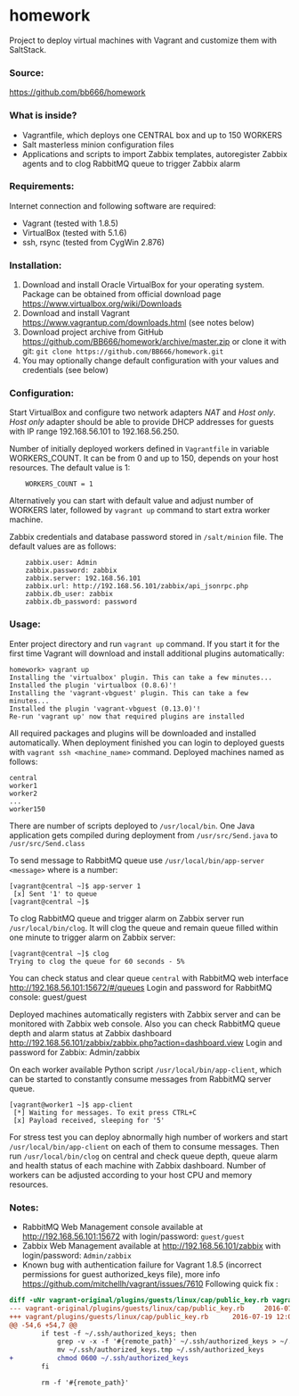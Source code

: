homework
========
Project to deploy virtual machines with Vagrant and customize them with SaltStack.

### Source: 
https://github.com/bb666/homework

### What is inside?
 - Vagrantfile, which deploys one CENTRAL box and up to 150 WORKERS
 - Salt masterless minion configuration files
 - Applications and scripts to import Zabbix templates, autoregister Zabbix agents and to clog RabbitMQ queue to trigger Zabbix alarm

### Requirements:
Internet connection and following software are required:
 - Vagrant (tested with 1.8.5)
 - VirtualBox (tested with 5.1.6)
 - ssh, rsync (tested from CygWin 2.876)

### Installation:
1. Download and install Oracle VirtualBox for your operating system. Package can be obtained from official download page https://www.virtualbox.org/wiki/Downloads
2. Download and install Vagrant https://www.vagrantup.com/downloads.html (see notes below)
3. Download project archive from GitHub https://github.com/BB666/homework/archive/master.zip or clone it with git: `git clone https://github.com/BB666/homework.git`
4. You may optionally change default configuration with your values and credentials (see below)

### Configuration:
Start VirtualBox and configure two network adapters _NAT_ and _Host only_. _Host only_ adapter should be able to provide DHCP addresses for guests with IP range 192.168.56.101 to 192.168.56.250.

Number of initially deployed workers defined in `Vagrantfile` in variable WORKERS_COUNT. It can be from 0 and up to 150, depends on your host resources. The default value is 1:
```
    WORKERS_COUNT = 1
```
Alternatively you can start with default value and adjust number of WORKERS later, followed by `vagrant up` command to start extra worker machine.

Zabbix credentials and database password stored in `/salt/minion` file. The default values are as follows:
```
    zabbix.user: Admin
    zabbix.password: zabbix
    zabbix.server: 192.168.56.101
    zabbix.url: http://192.168.56.101/zabbix/api_jsonrpc.php
    zabbix.db_user: zabbix
    zabbix.db_password: password
```
### Usage:
Enter project directory and run `vagrant up` command. If you start it for the first time Vagrant will download and install additional plugins automatically:
```
homework> vagrant up
Installing the 'virtualbox' plugin. This can take a few minutes...
Installed the plugin 'virtualbox (0.8.6)'!
Installing the 'vagrant-vbguest' plugin. This can take a few minutes...
Installed the plugin 'vagrant-vbguest (0.13.0)'!
Re-run 'vagrant up' now that required plugins are installed
```
All required packages and plugins will be downloaded and installed automatically.
When deployment finished you can login to deployed guests with `vagrant ssh <machine_name>` command. Deployed machines named as follows:
```
central
worker1
worker2
...
worker150
```
There are number of scripts deployed to `/usr/local/bin`. One Java application gets compiled during deployment from `/usr/src/Send.java` to `/usr/src/Send.class`

To send message to RabbitMQ queue use `/usr/local/bin/app-server <message>` where <message> is a number:
```
[vagrant@central ~]$ app-server 1
 [x] Sent '1' to queue
[vagrant@central ~]$
```
To clog RabbitMQ queue and trigger alarm on Zabbix server run `/usr/local/bin/clog`. It will clog the queue and remain queue filled within one minute to trigger alarm on Zabbix server:
```
[vagrant@central ~]$ clog
Trying to clog the queue for 60 seconds - 5%
```
You can check status and clear queue `central` with RabbitMQ web interface http://192.168.56.101:15672/#/queues
Login and password for RabbitMQ console: guest/guest

Deployed machines automatically registers with Zabbix server and can be monitored with Zabbix web console. Also you can check RabbitMQ queue depth and alarm status at Zabbix dashboard http://192.168.56.101/zabbix/zabbix.php?action=dashboard.view
Login and password for Zabbix: Admin/zabbix

On each worker available Python script `/usr/local/bin/app-client`, which can be started to constantly consume messages from RabbitMQ server queue.
```
[vagrant@worker1 ~]$ app-client
 [*] Waiting for messages. To exit press CTRL+C
 [x] Payload received, sleeping for '5'
```

For stress test you can deploy abnormally high number of workers and start `/usr/local/bin/app-client` on each of them to consume messages. Then run `/usr/local/bin/clog` on central and check queue depth, queue alarm and health status of each machine with Zabbix dashboard. Number of workers can be adjusted according to your host CPU and memory resources. 

### Notes:
* RabbitMQ Web Management console available at http://192.168.56.101:15672 with login/password: `guest/guest`
* Zabbix Web Management available at http://192.168.56.101/zabbix with login/password: `Admin/zabbix`
* Known bug with authentication failure for Vagrant 1.8.5 (incorrect permissions for guest authorized_keys file), more info https://github.com/mitchellh/vagrant/issues/7610
  Following quick fix :
``` diff
diff -uNr vagrant-original/plugins/guests/linux/cap/public_key.rb vagrant/plugins/guests/linux/cap/public_key.rb
--- vagrant-original/plugins/guests/linux/cap/public_key.rb     2016-07-19 12:06:56.575045974 -0500
+++ vagrant/plugins/guests/linux/cap/public_key.rb      2016-07-19 12:07:34.303376009 -0500
@@ -54,6 +54,7 @@
        if test -f ~/.ssh/authorized_keys; then
            grep -v -x -f '#{remote_path}' ~/.ssh/authorized_keys > ~/.ssh/authorized_keys.tmp
            mv ~/.ssh/authorized_keys.tmp ~/.ssh/authorized_keys
+           chmod 0600 ~/.ssh/authorized_keys
        fi

        rm -f '#{remote_path}'
```

